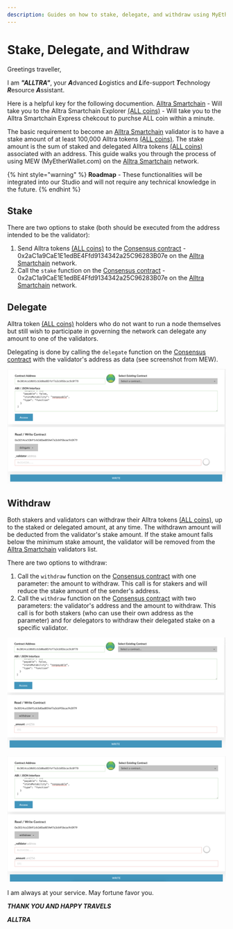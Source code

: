 ```yaml
---
description: Guides on how to stake, delegate, and withdraw using MyEtherWallet.com
---
```


# Stake, Delegate, and Withdraw

Greetings traveller, 

I am ***"ALLTRA"***, your ***A***dvanced ***L***ogistics and ***L***ife-support ***T***echnology ***R***esource ***A***ssistant. 

Here is a helpful key for the following documention.
[Alltra Smartchain](https://alltra.global) - Will take you to the Alltra Smartchain Explorer
[(ALL coins)](https://www.alltraverse.com/express-checkout) - Will take you to the Alltra Smartchain Express chekcout to purchse ALL coin within a minute.

The basic requirement to become an [Alltra Smartchain](https://alltra.global) validator is to have a stake amount of at least 100,000 Alltra tokens [(ALL coins)](https://www.alltraverse.com/express-checkout). The stake amount is the sum of staked and delegated Alltra tokens [(ALL coins)](https://www.alltraverse.com/express-checkout) associated with an address. This guide walks you through the process of using MEW (MyEtherWallet.com) on the [Alltra Smartchain](https://alltra.global) network.

{% hint style="warning" %}
**Roadmap** - These functionalities will be integrated into our Studio and will not require any technical knowledge in the future.
{% endhint %}

## Stake

There are two options to stake (both should be executed from the address intended to be the validator):

1. Send Alltra tokens [(ALL coins)](https://www.alltraverse.com/express-checkout) to the [Consensus contract](https://alltra.global/address/0x2aC1a9CaE1E1edBE4Ffd9134342a25C96283B07e) - 0x2aC1a9CaE1E1edBE4Ffd9134342a25C96283B07e on the [Alltra Smartchain](https://alltra.global) network.
2. Call the `stake` function on the [Consensus contract](https://alltra.global/address/0x2aC1a9CaE1E1edBE4Ffd9134342a25C96283B07e) - 0x2aC1a9CaE1E1edBE4Ffd9134342a25C96283B07e on the [Alltra Smartchain](https://alltra.global) network.

## Delegate

Alltra token [(ALL coins)](https://www.alltraverse.com/express-checkout) holders who do not want to run a node themselves but still wish to participate in governing the network can delegate any amount to one of the validators.

Delegating is done by calling the `delegate` function on the [Consensus contract](https://alltra.global/address/0x2aC1a9CaE1E1edBE4Ffd9134342a25C96283B07e) with the validator's address as data (see screenshot from MEW).

![delegate](../../.gitbook/assets/screen-shot-2019-09-04-at-14.59.27.png)

## Withdraw

Both stakers and validators can withdraw their Alltra tokens [(ALL coins)](https://www.alltraverse.com/express-checkout), up to the staked or delegated amount, at any time. The withdrawn amount will be deducted from the validator's stake amount. If the stake amount falls below the minimum stake amount, the validator will be removed from the [Alltra Smartchain](https://alltra.global) validators list.

There are two options to withdraw:

1. Call the `withdraw` function on the [Consensus contract](https://alltra.global/address/0x2aC1a9CaE1E1edBE4Ffd9134342a25C96283B07e) with one parameter: the amount to withdraw. This call is for stakers and will reduce the stake amount of the sender's address.
2. Call the `withdraw` function on the [Consensus contract](https://alltra.global/address/0x2aC1a9CaE1E1edBE4Ffd9134342a25C96283B07e) with two parameters: the validator's address and the amount to withdraw. This call is for both stakers (who can use their own address as the parameter) and for delegators to withdraw their delegated stake on a specific validator.

![withdraw option #1](../../.gitbook/assets/screen-shot-2019-09-04-at-15.01.15.png)

![withdraw option #2](../../.gitbook/assets/screen-shot-2019-09-04-at-15.01.25.png)


 I am always at your service.
   May fortune favor you.

   ***THANK YOU AND HAPPY TRAVELS***

***ALLTRA***   

